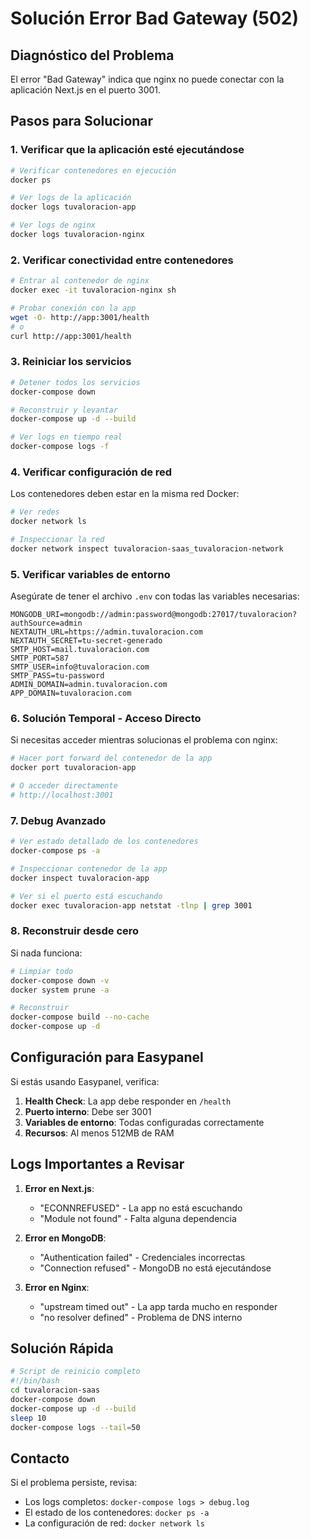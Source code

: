 # Solución Error Bad Gateway (502)

## Diagnóstico del Problema

El error "Bad Gateway" indica que nginx no puede conectar con la aplicación Next.js en el puerto 3001.

## Pasos para Solucionar

### 1. Verificar que la aplicación esté ejecutándose

```bash
# Verificar contenedores en ejecución
docker ps

# Ver logs de la aplicación
docker logs tuvaloracion-app

# Ver logs de nginx
docker logs tuvaloracion-nginx
```

### 2. Verificar conectividad entre contenedores

```bash
# Entrar al contenedor de nginx
docker exec -it tuvaloracion-nginx sh

# Probar conexión con la app
wget -O- http://app:3001/health
# o
curl http://app:3001/health
```

### 3. Reiniciar los servicios

```bash
# Detener todos los servicios
docker-compose down

# Reconstruir y levantar
docker-compose up -d --build

# Ver logs en tiempo real
docker-compose logs -f
```

### 4. Verificar configuración de red

Los contenedores deben estar en la misma red Docker:

```bash
# Ver redes
docker network ls

# Inspeccionar la red
docker network inspect tuvaloracion-saas_tuvaloracion-network
```

### 5. Verificar variables de entorno

Asegúrate de tener el archivo `.env` con todas las variables necesarias:

```env
MONGODB_URI=mongodb://admin:password@mongodb:27017/tuvaloracion?authSource=admin
NEXTAUTH_URL=https://admin.tuvaloracion.com
NEXTAUTH_SECRET=tu-secret-generado
SMTP_HOST=mail.tuvaloracion.com
SMTP_PORT=587
SMTP_USER=info@tuvaloracion.com
SMTP_PASS=tu-password
ADMIN_DOMAIN=admin.tuvaloracion.com
APP_DOMAIN=tuvaloracion.com
```

### 6. Solución Temporal - Acceso Directo

Si necesitas acceder mientras solucionas el problema con nginx:

```bash
# Hacer port forward del contenedor de la app
docker port tuvaloracion-app

# O acceder directamente
# http://localhost:3001
```

### 7. Debug Avanzado

```bash
# Ver estado detallado de los contenedores
docker-compose ps -a

# Inspeccionar contenedor de la app
docker inspect tuvaloracion-app

# Ver si el puerto está escuchando
docker exec tuvaloracion-app netstat -tlnp | grep 3001
```

### 8. Reconstruir desde cero

Si nada funciona:

```bash
# Limpiar todo
docker-compose down -v
docker system prune -a

# Reconstruir
docker-compose build --no-cache
docker-compose up -d
```

## Configuración para Easypanel

Si estás usando Easypanel, verifica:

1. **Health Check**: La app debe responder en `/health`
2. **Puerto interno**: Debe ser 3001
3. **Variables de entorno**: Todas configuradas correctamente
4. **Recursos**: Al menos 512MB de RAM

## Logs Importantes a Revisar

1. **Error en Next.js**: 
   - "ECONNREFUSED" - La app no está escuchando
   - "Module not found" - Falta alguna dependencia

2. **Error en MongoDB**:
   - "Authentication failed" - Credenciales incorrectas
   - "Connection refused" - MongoDB no está ejecutándose

3. **Error en Nginx**:
   - "upstream timed out" - La app tarda mucho en responder
   - "no resolver defined" - Problema de DNS interno

## Solución Rápida

```bash
# Script de reinicio completo
#!/bin/bash
cd tuvaloracion-saas
docker-compose down
docker-compose up -d --build
sleep 10
docker-compose logs --tail=50
```

## Contacto

Si el problema persiste, revisa:
- Los logs completos: `docker-compose logs > debug.log`
- El estado de los contenedores: `docker ps -a`
- La configuración de red: `docker network ls`
